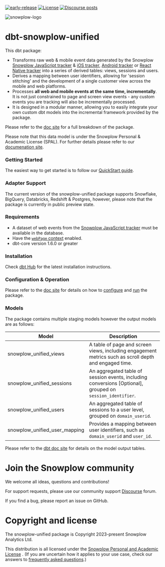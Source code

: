 [![early-release]][tracker-classification] [![License][license-image]][license] [![Discourse posts][discourse-image]][discourse]

![snowplow-logo](https://raw.githubusercontent.com/snowplow/dbt-snowplow-utils/main/assets/snowplow_logo.png)

# dbt-snowplow-unified
This dbt package:

- Transforms raw web &amp; mobile event data generated by the Snowplow [Snowplow JavaScript tracker][tracker-docs] &amp; [iOS tracker](https://docs.snowplow.io/docs/collecting-data/collecting-from-own-applications/objective-c-tracker/), [Android tracker](https://docs.snowplow.io/docs/collecting-data/collecting-from-own-applications/android-tracker/) or [React Native tracker](https://docs.snowplow.io/docs/collecting-data/collecting-from-own-applications/react-native-tracker/) into a series of derived tables: views, sessions and users.
- Derives a mapping between user identifiers, allowing for 'session stitching' and the development of a single customer view across the mobile and web platforms.
- Processes **all web and mobile events at the same time, incrementally**. It is not just constrained to page and screen view events - any custom events you are tracking will also be incrementally processed.
- It is designed in a modular manner, allowing you to easily integrate your own custom dbt models into the incremental framework provided by the package.

Please refer to the [doc site](https://docs.snowplow.io/docs/modeling-your-data/modeling-your-data-with-dbt/dbt-models/dbt-unified-data-model/) for a full breakdown of the package.

Please note that this data model is under the Snowplow Personal & Academic License (SPAL). For further details please refer to our [documenation site](https://docs.snowplow.io/docs/contributing/personal-and-academic-license-faq/).

### Getting Started

The easiest way to get started is to follow our [QuickStart guide](https://docs.snowplow.io/docs/modeling-your-data/modeling-your-data-with-dbt/dbt-quickstart/unified/).

### Adapter Support

The current version of the snowplow-unified package supports Snowflake, BigQuery, Databricks, Redshift & Postgres, however, please note that the package is currently in public preview state.

### Requirements

- A dataset of web events from the [Snowplow JavaScript tracker][tracker-docs] must be available in the database.
- Have the [`webPage` context][webpage-context] enabled.
- dbt-core version 1.6.0 or greater

### Installation

Check [dbt Hub](https://hub.getdbt.com/snowplow/snowplow_unified/latest/) for the latest installation instructions.

### Configuration & Operation

Please refer to the [doc site](https://docs.snowplow.io/docs/modeling-your-data/modeling-your-data-with-dbt/) for details on how to [configure](https://docs.snowplow.io/docs/modeling-your-data/modeling-your-data-with-dbt/dbt-configuration/unified/) and [run](https://docs.snowplow.io/docs/modeling-your-data/modeling-your-data-with-dbt/dbt-quickstart/unified/) the package.

### Models

The package contains multiple staging models however the output models are as follows:

| Model                             | Description                                                                                                  |
| --------------------------------- | ------------------------------------------------------------------------------------------------------------ |
| snowplow_unified_views           | A table of page and screen views, including engagement metrics such as scroll depth and engaged time.                   |
| snowplow_unified_sessions             | An aggregated table of session events, including conversions [Optional], grouped on `session_identifier`.      |
| snowplow_unified_users                | An aggregated table of sessions to a user level, grouped on `domain_userid`.                                 |
| snowplow_unified_user_mapping         | Provides a mapping between user identifiers, such as `domain_userid` and `user_id`.                                  |


Please refer to the [dbt doc site](https://snowplow.github.io/dbt-snowplow-unified/#!/overview/snowplow_unified) for details on the model output tables.

# Join the Snowplow community

We welcome all ideas, questions and contributions!

For support requests, please use our community support [Discourse][discourse] forum.

If you find a bug, please report an issue on GitHub.

# Copyright and license

The snowplow-unified package is Copyright 2023-present Snowplow Analytics Ltd.

This distribution is all licensed under the [Snowplow Personal and Academic License][license] . (If you are uncertain how it applies to your use case, check our answers to [frequently asked questions](https://docs.snowplow.io/docs/contributing/community-license-faq/).)

[license]: https://docs.snowplow.io/personal-and-academic-license-1.0/
[license-image]: http://img.shields.io/badge/license-Snowplow--Personal--and--Academic--1-blue.svg?style=flat
[tracker-classification]: https://docs.snowplow.io/docs/collecting-data/collecting-from-own-applications/tracker-maintenance-classification/
[early-release]: https://img.shields.io/static/v1?style=flat&label=Snowplow&message=Early%20Release&color=014477&labelColor=9ba0aa&logo=data:image/png;base64,iVBORw0KGgoAAAANSUhEUgAAABAAAAAQCAMAAAAoLQ9TAAAAeFBMVEVMaXGXANeYANeXANZbAJmXANeUANSQAM+XANeMAMpaAJhZAJeZANiXANaXANaOAM2WANVnAKWXANZ9ALtmAKVaAJmXANZaAJlXAJZdAJxaAJlZAJdbAJlbAJmQAM+UANKZANhhAJ+EAL+BAL9oAKZnAKVjAKF1ALNBd8J1AAAAKHRSTlMAa1hWXyteBTQJIEwRgUh2JjJon21wcBgNfmc+JlOBQjwezWF2l5dXzkW3/wAAAHpJREFUeNokhQOCA1EAxTL85hi7dXv/E5YPCYBq5DeN4pcqV1XbtW/xTVMIMAZE0cBHEaZhBmIQwCFofeprPUHqjmD/+7peztd62dWQRkvrQayXkn01f/gWp2CrxfjY7rcZ5V7DEMDQgmEozFpZqLUYDsNwOqbnMLwPAJEwCopZxKttAAAAAElFTkSuQmCC
[tracker-docs]: https://docs.snowplow.io/docs/collecting-data/collecting-from-own-applications/javascript-trackers/
[webpage-context]: https://docs.snowplow.io/docs/collecting-data/collecting-from-own-applications/javascript-trackers/javascript-tracker/javascript-tracker-v3/tracker-setup/initialization-options/#adding-predefined-contexts
[dbt-package-docs]: https://docs.getdbt.com/docs/building-a-dbt-project/package-management
[discourse-image]: https://img.shields.io/discourse/posts?server=https%3A%2F%2Fdiscourse.snowplow.io%2F
[discourse]: http://discourse.snowplow.io/

